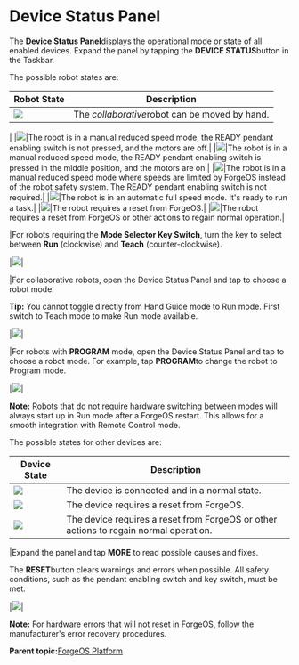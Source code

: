 # Device Status Panel

The **Device Status Panel**displays the operational mode or state of all enabled devices. Expand the panel by tapping the **DEVICE STATUS**button in the Taskbar.

The possible robot states are:

|Robot State|Description|
|-----------|-----------|
|![](../Images/Platform/AutoPairing-Cropped.png)|The *collaborative*robot can be moved by hand.

|
|![](../Images/Platform/AutoPairing-Cropped.png)|The robot is in a manual reduced speed mode, the READY pendant enabling switch is not pressed, and the motors are off.|
|![](../Images/Platform/AutoPairing-Cropped.png)|The robot is in a manual reduced speed mode, the READY pendant enabling switch is pressed in the middle position, and the motors are on.|
|![](../Images/Platform/AutoPairing-Cropped.png)|The robot is in a manual reduced speed mode where speeds are limited by ForgeOS instead of the robot safety system. The READY pendant enabling switch is not required.|
|![](../Images/Platform/AutoPairing-Cropped.png)|The robot is in an automatic full speed mode. It's ready to run a task.|
|![](../Images/Platform/AutoPairing-Cropped.png)|The robot requires a reset from ForgeOS.|
|![](../Images/Platform/AutoPairing-Cropped.png)|The robot requires a reset from ForgeOS or other actions to regain normal operation.|

|For robots requiring the **Mode Selector Key Switch**, turn the key to select between **Run** \(clockwise\) and **Teach** \(counter-clockwise\).

|![](../Images/Platform/AutoPairing-Cropped.png)|

|For collaborative robots, open the Device Status Panel and tap to choose a robot mode.

**Tip:** You cannot toggle directly from Hand Guide mode to Run mode. First switch to Teach mode to make Run mode available.

|![](../Images/Platform/AutoPairing-Cropped.png)|

|For robots with **PROGRAM** mode, open the Device Status Panel and tap to choose a robot mode. For example, tap **PROGRAM**to change the robot to Program mode.

|![](../Images/Platform/AutoPairing-Cropped.png)|

**Note:** Robots that do not require hardware switching between modes will always start up in Run mode after a ForgeOS restart. This allows for a smooth integration with Remote Control mode.

The possible states for other devices are:

|Device State|Description|
|------------|-----------|
|![](../Images/Platform/AutoPairing-Cropped.png)|The device is connected and in a normal state.|
|![](../Images/Platform/AutoPairing-Cropped.png)|The device requires a reset from ForgeOS.|
|![](../Images/Platform/AutoPairing-Cropped.png)|The device requires a reset from ForgeOS or other actions to regain normal operation.|

|Expand the panel and tap **MORE** to read possible causes and fixes.

The **RESET**button clears warnings and errors when possible. All safety conditions, such as the pendant enabling switch and key switch, must be met.

|![](../Images/Platform/AutoPairing-Cropped.png)|

**Note:** For hardware errors that will not reset in ForgeOS, follow the manufacturer's error recovery procedures.

**Parent topic:**[ForgeOS Platform](../Platform/PlatformOverview.md)

